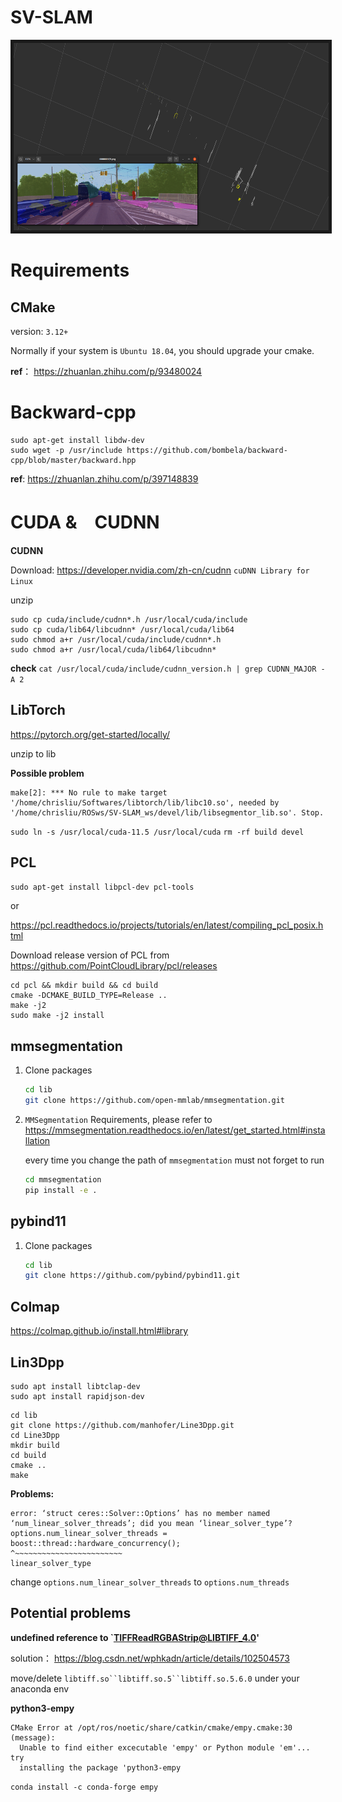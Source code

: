 # SV-SLAM

<p align = "center">
<img src="docs/slrecon.jpg" width = "600" height = "300" border="5" />
</p>

# Requirements

## CMake

version: `3.12+`

Normally if your system is `Ubuntu 18.04`, you should upgrade your cmake.

**ref**： https://zhuanlan.zhihu.com/p/93480024

# Backward-cpp

```
sudo apt-get install libdw-dev
sudo wget -p /usr/include https://github.com/bombela/backward-cpp/blob/master/backward.hpp
```

**ref**: https://zhuanlan.zhihu.com/p/397148839

# CUDA &　CUDNN

**CUDNN**

Download: https://developer.nvidia.com/zh-cn/cudnn
`cuDNN Library for Linux`

unzip

```
sudo cp cuda/include/cudnn*.h /usr/local/cuda/include
sudo cp cuda/lib64/libcudnn* /usr/local/cuda/lib64
sudo chmod a+r /usr/local/cuda/include/cudnn*.h 
sudo chmod a+r /usr/local/cuda/lib64/libcudnn*
```

**check**
`cat /usr/local/cuda/include/cudnn_version.h | grep CUDNN_MAJOR -A 2`

## LibTorch

https://pytorch.org/get-started/locally/

unzip to lib

**Possible problem**

```
make[2]: *** No rule to make target '/home/chrisliu/Softwares/libtorch/lib/libc10.so', needed by '/home/chrisliu/ROSws/SV-SLAM_ws/devel/lib/libsegmentor_lib.so'. Stop.
```

`sudo ln -s /usr/local/cuda-11.5 /usr/local/cuda`
`rm -rf build devel`

## PCL

`sudo apt-get install libpcl-dev pcl-tools`

or

https://pcl.readthedocs.io/projects/tutorials/en/latest/compiling_pcl_posix.html

Download release version of PCL from https://github.com/PointCloudLibrary/pcl/releases

```
cd pcl && mkdir build && cd build
cmake -DCMAKE_BUILD_TYPE=Release ..
make -j2
sudo make -j2 install
```

## mmsegmentation

1. Clone packages

   ```bash
   cd lib
   git clone https://github.com/open-mmlab/mmsegmentation.git
   ```

2. `MMSegmentation` Requirements, please refer to <https://mmsegmentation.readthedocs.io/en/latest/get_started.html#installation>

   every time you change the path of `mmsegmentation` must not forget to run

   ```bash
   cd mmsegmentation
   pip install -e .
   ```

## pybind11

1. Clone packages

   ```bash
   cd lib
   git clone https://github.com/pybind/pybind11.git
   ```

## Colmap

https://colmap.github.io/install.html#library

## Lin3Dpp

```
sudo apt install libtclap-dev
sudo apt install rapidjson-dev
```
```
cd lib
git clone https://github.com/manhofer/Line3Dpp.git
cd Line3Dpp
mkdir build
cd build
cmake ..
make
```
**Problems:**
```
error: ‘struct ceres::Solver::Options’ has no member named ‘num_linear_solver_threads’; did you mean ‘linear_solver_type’?
options.num_linear_solver_threads = boost::thread::hardware_concurrency();
^~~~~~~~~~~~~~~~~~~~~~~~~
linear_solver_type
```
change `options.num_linear_solver_threads` to `options.num_threads`
## Potential problems

**undefined reference to `TIFFReadRGBAStrip@LIBTIFF_4.0'**

solution： https://blog.csdn.net/wphkadn/article/details/102504573

move/delete `libtiff.so``libtiff.so.5``libtiff.so.5.6.0` under your anaconda env


**python3-empy**

```
CMake Error at /opt/ros/noetic/share/catkin/cmake/empy.cmake:30 (message):
  Unable to find either excecutable 'empy' or Python module 'em'...  try
  installing the package 'python3-empy
```

`conda install -c conda-forge empy`
